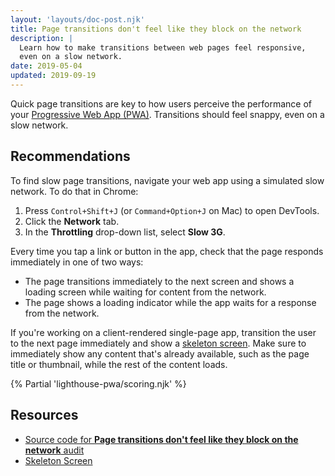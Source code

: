 ```yaml
---
layout: 'layouts/doc-post.njk'
title: Page transitions don't feel like they block on the network
description: |
  Learn how to make transitions between web pages feel responsive,
  even on a slow network.
date: 2019-05-04
updated: 2019-09-19
---
```


Quick page transitions are key to how users perceive the performance of your
[Progressive Web App (PWA)](https://web.dev/progressive-web-apps/#make-it-installable).
Transitions should feel snappy, even on a slow network.

## Recommendations

To find slow page transitions,
navigate your web app using a simulated slow network. To do that in Chrome:

[comment]: <> (The first two list items arefr om a shortcode from web.dev, but it was not translated from English for any language.)
1. Press <code><kbd>Control</kbd>+<kbd>Shift</kbd>+<kbd>J</kbd></code> (or <code><kbd>Command</kbd>+<kbd>Option</kbd>+<kbd>J</kbd></code> on Mac) to open DevTools.
2. Click the **Network** tab.
3. In the **Throttling** drop-down list, select **Slow 3G**.

Every time you tap a link or button in the app,
check that the page responds immediately in one of two ways:

- The page transitions immediately to the next screen and shows a loading screen
  while waiting for content from the network.
- The page shows a loading indicator while the app waits for a response from the network.

If you're working on a client-rendered single-page app,
transition the user to the next page immediately and show a
[skeleton screen](http://hannahatkin.com/skeleton-screens/).
Make sure to immediately show any content that's already available,
such as the page title or thumbnail,
while the rest of the content loads.

{% Partial 'lighthouse-pwa/scoring.njk' %}

## Resources

- [Source code for **Page transitions don't feel like they block on the network** audit](https://github.com/GoogleChrome/lighthouse/blob/main/core/audits/manual/pwa-page-transitions.js)
- [Skeleton Screen](http://hannahatkin.com/skeleton-screens/)

